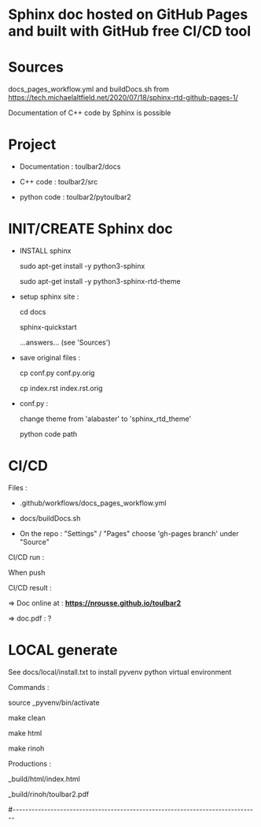 
# Sphinx doc hosted on GitHub Pages and built with GitHub free CI/CD tool

Sources 
=======

docs_pages_workflow.yml and buildDocs.sh from
https://tech.michaelaltfield.net/2020/07/18/sphinx-rtd-github-pages-1/

Documentation of C++ code by Sphinx is possible

Project
=======

  - Documentation : toulbar2/docs

  - C++ code : toulbar2/src

  - python code : toulbar2/pytoulbar2

INIT/CREATE Sphinx doc
======================

- INSTALL sphinx

  sudo apt-get install -y python3-sphinx

  sudo apt-get install -y python3-sphinx-rtd-theme

- setup sphinx site  :

  cd docs

  sphinx-quickstart

  ...answers... (see 'Sources')

- save original files :

  cp conf.py conf.py.orig

  cp index.rst index.rst.orig

- conf.py :

  change theme from 'alabaster' to 'sphinx_rtd_theme'

  python code path

CI/CD
=====

Files :

  - .github/workflows/docs_pages_workflow.yml

  - docs/buildDocs.sh

+ On the repo : "Settings" / "Pages" choose 'gh-pages branch' under "Source"

CI/CD run :

   When push

CI/CD result :

  => Doc online at : **https://nrousse.github.io/toulbar2**

  => doc.pdf : ?

LOCAL generate
==============

See docs/local/install.txt to install pyvenv python virtual environment

Commands :

  source _pyvenv/bin/activate

  make clean

  make html

  make rinoh

Productions :

  _build/html/index.html

  _build/rinoh/toulbar2.pdf

#------------------------------------------------------------------------------

